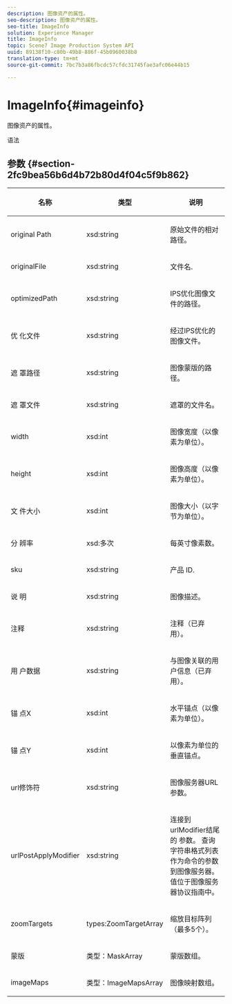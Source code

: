 ```yaml
---
description: 图像资产的属性。
seo-description: 图像资产的属性。
seo-title: ImageInfo
solution: Experience Manager
title: ImageInfo
topic: Scene7 Image Production System API
uuid: 89138f10-c80b-49b8-886f-45b0960038b8
translation-type: tm+mt
source-git-commit: 7bc7b3a86fbcdc57cfdc31745fae3afc06e44b15

---
```



# ImageInfo{#imageinfo}

图像资产的属性。

语法

## 参数 {#section-2fc9bea56b6d4b72b80d4f04c5f9b862}

<table id="table_04100BB8ABD84EF68B0A7CE3AD946414"> 
 <thead> 
  <tr> 
   <th colname="col1" class="entry"> <p>名称 </p> </th> 
   <th colname="col2" class="entry"> <p>类型 </p> </th> 
   <th colname="col3" class="entry"> <p>说明 </p> </th> 
  </tr> 
 </thead>
 <tbody> 
  <tr> 
   <td colname="col1"> <span class="codeph"> original <span class="varname"> Path</span></span> </td> 
   <td colname="col2"> <span class="codeph"> xsd:string</span> </td> 
   <td colname="col3"> <p>原始文件的相对路径。 </p> </td> 
  </tr> 
  <tr> 
   <td colname="col1"> <span class="codeph"><span class="varname"> originalFile</span></span> </td> 
   <td colname="col2"> <span class="codeph"> xsd:string</span> </td> 
   <td colname="col3"> <p>文件名. </p> </td> 
  </tr> 
  <tr> 
   <td colname="col1"> <span class="codeph"><span class="varname"> optimizedPath</span></span> </td> 
   <td colname="col2"> <span class="codeph"> xsd:string</span> </td> 
   <td colname="col3"> <p>IPS优化图像文件的路径。 </p> </td> 
  </tr> 
  <tr> 
   <td colname="col1"> <span class="codeph"> 优 <span class="varname"> 化文件</span></span> </td> 
   <td colname="col2"> <span class="codeph"> xsd:string</span> </td> 
   <td colname="col3"> <p>经过IPS优化的图像文件。 </p> </td> 
  </tr> 
  <tr> 
   <td colname="col1"> <span class="codeph"> 遮 <span class="varname"> 罩路径</span></span> </td> 
   <td colname="col2"> <span class="codeph"> xsd:string</span> </td> 
   <td colname="col3"> <p>图像蒙版的路径。 </p> </td> 
  </tr> 
  <tr> 
   <td colname="col1"> <span class="codeph"> 遮 <span class="varname"> 罩文件</span></span> </td> 
   <td colname="col2"> <span class="codeph"> xsd:string</span> </td> 
   <td colname="col3"> <p>遮罩的文件名。 </p> </td> 
  </tr> 
  <tr> 
   <td colname="col1"> <span class="codeph"> <span class="varname"> width</span> </span> </td> 
   <td colname="col2"> <span class="codeph"> xsd:int</span> </td> 
   <td colname="col3"> <p>图像宽度（以像素为单位）。 </p> </td> 
  </tr> 
  <tr> 
   <td colname="col1"> <span class="codeph"> <span class="varname"> height</span> </span> </td> 
   <td colname="col2"> <span class="codeph"> xsd:int</span> </td> 
   <td colname="col3"> <p>图像高度（以像素为单位）。 </p> </td> 
  </tr> 
  <tr> 
   <td colname="col1"> <span class="codeph"> 文 <span class="varname"> 件大小</span></span> </td> 
   <td colname="col2"> <span class="codeph"> xsd:int</span> </td> 
   <td colname="col3"> <p>图像大小（以字节为单位）。 </p> </td> 
  </tr> 
  <tr> 
   <td colname="col1"> <span class="codeph"> 分 <span class="varname"> 辨率</span></span> </td> 
   <td colname="col2"> <span class="codeph"> xsd:多次</span> </td> 
   <td colname="col3"> <p>每英寸像素数。 </p> </td> 
  </tr> 
  <tr> 
   <td colname="col1"> <span class="codeph"> <span class="varname"> sku</span></span> </td> 
   <td colname="col2"> <span class="codeph"> xsd:string</span> </td> 
   <td colname="col3"> <p>产品 ID. </p> </td> 
  </tr> 
  <tr> 
   <td colname="col1"> <span class="codeph"> 说 <span class="varname"> 明</span></span> </td> 
   <td colname="col2"> <span class="codeph"> xsd:string</span> </td> 
   <td colname="col3"> <p>图像描述。 </p> </td> 
  </tr> 
  <tr> 
   <td colname="col1"> <span class="codeph"> <span class="varname"> 注释</span></span> </td> 
   <td colname="col2"> <span class="codeph"> xsd:string</span> </td> 
   <td colname="col3"> <p>注释（已弃用）。 </p> </td> 
  </tr> 
  <tr> 
   <td colname="col1"> <span class="codeph"> 用 <span class="varname"> 户数据</span></span> </td> 
   <td colname="col2"> <span class="codeph"> xsd:string</span> </td> 
   <td colname="col3"> <p>与图像关联的用户信息（已弃用）。 </p> </td> 
  </tr> 
  <tr> 
   <td colname="col1"> <span class="codeph"> 锚 <span class="varname"> 点X</span></span> </td> 
   <td colname="col2"> <span class="codeph"> xsd:int</span> </td> 
   <td colname="col3"> <p>水平锚点（以像素为单位）。 </p> </td> 
  </tr> 
  <tr> 
   <td colname="col1"> <span class="codeph"> 锚 <span class="varname"> 点Y</span></span> </td> 
   <td colname="col2"> <span class="codeph"> xsd:int</span> </td> 
   <td colname="col3"> <p>以像素为单位的垂直锚点。 </p> </td> 
  </tr> 
  <tr> 
   <td colname="col1"> <span class="codeph"> <span class="varname"> url修饰符</span></span> </td> 
   <td colname="col2"> <span class="codeph"> xsd:string</span> </td> 
   <td colname="col3"> <p>图像服务器URL参数。 </p> </td> 
  </tr> 
  <tr> 
   <td colname="col1"> <span class="codeph"> urlPostApplyModifier <span class="varname"></span></span> </td> 
   <td colname="col2"> <span class="codeph"> xsd:string</span> </td> 
   <td colname="col3"> <p>连接到urlModifier结尾的 <span class="codeph"> 参数</span>。 查询字符串格式列表作为命令的参数到图像服务器。 值位于图像服务器协议指南中。 </p> </td> 
  </tr> 
  <tr> 
   <td colname="col1"> <span class="codeph"> <span class="varname"> zoomTargets</span></span> </td> 
   <td colname="col2"> <span class="codeph"> types:ZoomTargetArray</span> </td> 
   <td colname="col3"> <p>缩放目标阵列（最多5个）。 </p> </td> 
  </tr> 
  <tr> 
   <td colname="col1"> <span class="codeph"> <span class="varname"> 蒙版</span></span> </td> 
   <td colname="col2"> <span class="codeph"> 类型：MaskArray</span> </td> 
   <td colname="col3"> <p>蒙版数组。 </p> </td> 
  </tr> 
  <tr> 
   <td colname="col1"> <span class="codeph"> imageMaps <span class="varname"></span></span> </td> 
   <td colname="col2"> <span class="codeph"> 类型：ImageMapsArray</span> </td> 
   <td colname="col3"> <p>图像映射数组。 </p> </td> 
  </tr> 
 </tbody> 
</table>


